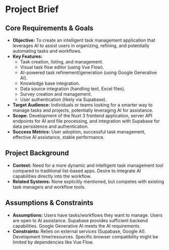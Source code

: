 # Project Brief

## Core Requirements & Goals

- **Objective:** To create an intelligent task management application that leverages AI to assist users in organizing, refining, and potentially automating tasks and workflows.
- **Key Features:**
  - Task creation, listing, and management.
  - Visual task flow editor (using Vue Flow).
  - AI-powered task refinement/generation (using Google Generative AI).
  - Knowledge base integration.
  - Data source integration (handling text, Excel files).
  - Survey creation and management.
  - User authentication (likely via Supabase).
- **Target Audience:** Individuals or teams looking for a smarter way to manage tasks and projects, potentially leveraging AI for assistance.
- **Scope:** Development of the Nuxt 3 frontend application, server API endpoints for AI and file processing, and integration with Supabase for data persistence and authentication.
- **Success Metrics:** User adoption, successful task management, effective AI assistance, stable performance.

## Project Background

- **Context:** Need for a more dynamic and intelligent task management tool compared to traditional list-based apps. Desire to integrate AI capabilities directly into the workflow.
- **Related Systems:** None explicitly mentioned, but competes with existing task managers and workflow tools.

## Assumptions & Constraints

- **Assumptions:** Users have tasks/workflows they want to manage. Users are open to AI assistance. Supabase provides sufficient backend capabilities. Google Generative AI meets the AI requirements.
- **Constraints:** Relies on external services (Supabase, Google AI). Development time/resources. Specific browser compatibility might be limited by dependencies like Vue Flow.
